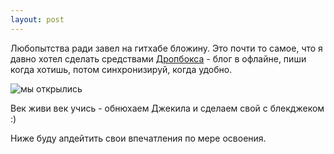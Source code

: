 ```yaml
---
layout: post
---
```

Любопытства ради завел на гитхабе бложину.
Это почти то самое, что я давно хотел сделать средствами [Дропбокса](dropbox.com "Синий ящик") - блог в офлайне, пиши когда хотишь, потом синхронизируй, когда удобно.

![мы открылись](http://bombardir.butsa.ru/wp-content/uploads/2011/12/inaugurac3a7c3a3o.jpg)

Век живи век учись - обнюхаем Джекила и сделаем свой с блекджеком :)

Ниже буду апдейтить свои впечатления по мере освоения.